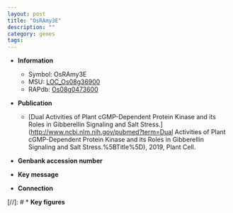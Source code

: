```yaml
---
layout: post
title: "OsRAmy3E"
description: ""
category: genes
tags: 
---
```


* **Information**  
    + Symbol: OsRAmy3E  
    + MSU: [LOC_Os08g36900](http://rice.uga.edu/cgi-bin/ORF_infopage.cgi?orf=LOC_Os08g36900)  
    + RAPdb: [Os08g0473600](http://rapdb.dna.affrc.go.jp/viewer/gbrowse_details/irgsp1?name=Os08g0473600)  

* **Publication**  
    + [Dual Activities of Plant cGMP-Dependent Protein Kinase and its Roles in Gibberellin Signaling and Salt Stress.](http://www.ncbi.nlm.nih.gov/pubmed?term=Dual Activities of Plant cGMP-Dependent Protein Kinase and its Roles in Gibberellin Signaling and Salt Stress.%5BTitle%5D), 2019, Plant Cell.

* **Genbank accession number**  

* **Key message**  

* **Connection**  

[//]: # * **Key figures**  


